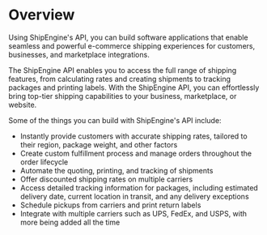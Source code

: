 # Overview

Using ShipEngine's API, you can build software applications that enable
seamless and powerful e-commerce shipping experiences for customers,
businesses, and marketplace integrations.

The ShipEngine API enables you to access the full range of shipping features,
from calculating rates and creating shipments to tracking packages and printing
labels. With the ShipEngine API, you can effortlessly bring top-tier shipping
capabilities to your business, marketplace, or website.

Some of the things you can build with ShipEngine's API include:

- Instantly provide customers with accurate shipping rates, tailored to their
  region, package weight, and other factors
- Create custom fulfillment process and manage orders throughout the order
  lifecycle
- Automate the quoting, printing, and tracking of shipments
- Offer discounted shipping rates on multiple carriers
- Access detailed tracking information for packages, including estimated
  delivery date, current location in transit, and any delivery exceptions
- Schedule pickups from carriers and print return labels
- Integrate with multiple carriers such as UPS, FedEx, and USPS, with more
  being added all the time
